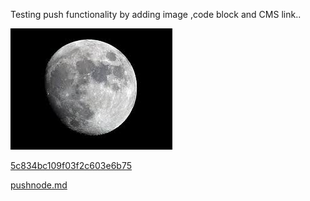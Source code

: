  

 Testing push functionality by adding image ,code block and CMS link.. 

 ![](Images/moon_5c74fc03bf9f0a0194bb1e30.jpeg) 

 [5c834bc109f03f2c603e6b75](Examples/HelloWorld_5c834bc109f03f2c603e6b75.cs) 

 [pushnode.md](pushnode.md)